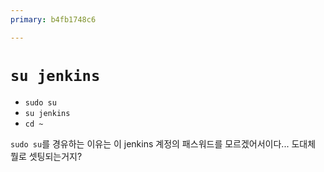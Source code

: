 ```yaml
---
primary: b4fb1748c6

---
```


# `su jenkins`

- `sudo su`
- `su jenkins` 
- `cd ~`

`sudo su`를 경유하는 이유는 이 jenkins 계정의 패스워드를 모르겠어서이다... 도대체 뭘로 셋팅되는거지?